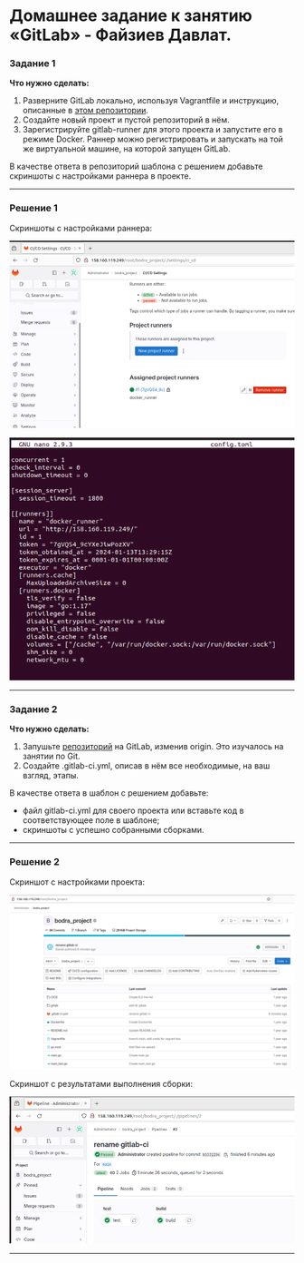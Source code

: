 # Домашнее задание к занятию «GitLab» - Файзиев Давлат.

### Задание 1

**Что нужно сделать:**

1. Разверните GitLab локально, используя Vagrantfile и инструкцию, описанные в [этом репозитории](https://github.com/netology-code/sdvps-materials/tree/main/gitlab).   
2. Создайте новый проект и пустой репозиторий в нём.
3. Зарегистрируйте gitlab-runner для этого проекта и запустите его в режиме Docker. Раннер можно регистрировать и запускать на той же виртуальной машине, на которой запущен GitLab.

В качестве ответа в репозиторий шаблона с решением добавьте скриншоты с настройками раннера в проекте.

---

### Решение 1
 
Cкриншоты с настройками раннера:
 
![Скриншот 1](https://github.com/bodra84/8-03-hw/blob/main/img/1_1.png)
  
![Скриншот 2](https://github.com/bodra84/8-03-hw/blob/main/img/1_2.png)

---

### Задание 2

**Что нужно сделать:**

1. Запушьте [репозиторий](https://github.com/netology-code/sdvps-materials/tree/main/gitlab) на GitLab, изменив origin. Это изучалось на занятии по Git.
2. Создайте .gitlab-ci.yml, описав в нём все необходимые, на ваш взгляд, этапы.

В качестве ответа в шаблон с решением добавьте: 
 
 * файл gitlab-ci.yml для своего проекта или вставьте код в соответствующее поле в шаблоне; 
 * скриншоты с успешно собранными сборками.
 
---
### Решение 2


Cкриншот с настройками проекта:

![Скриншот 1](https://github.com/bodra84/8-03-hw/blob/main/img/2_1.png)


Cкриншот c результатами выполнения сборки:

![Скриншот 3](https://github.com/bodra84/8-03-hw/blob/main/img/2_2.png)

---
